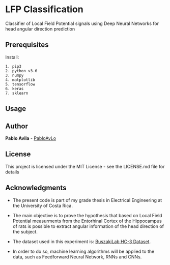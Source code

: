 # LFP Classification
Classifier of Local Field Potential signals using Deep Neural Networks for head angular direction prediction 

## Prerequisites

Install:

```
1. pip3 
2. python v3.6
3. numpy
4. matplotlib
5. tensorflow
6. keras
7. sklearn
```

## Usage


## Author
**Pablo Avila** - [PabloAvLo](https://github.com/PurpleBooth)

## License
This project is licensed under the MIT License - see the LICENSE.md file for details

## Acknowledgments

* The present code is part of my grade thesis in Electrical Engineering at the University of Costa Rica.

* The main objective is to prove the hypothesis that based on Local Field Potential measurments from the Entorhinal Cortex of the Hippocampus of rats is possible to extract angular information of the head direction of the subject. 

* The dataset used in this experiment is: [BuszakiLab HC-3 Dataset](https://crcns.org/data-sets/hc/hc-3/about-hc-3/?searchterm=LFP).

* In order to do so, machine learning algorithms will be applied to the data, such as Feedforward Neural Network, RNNs and CNNs.
